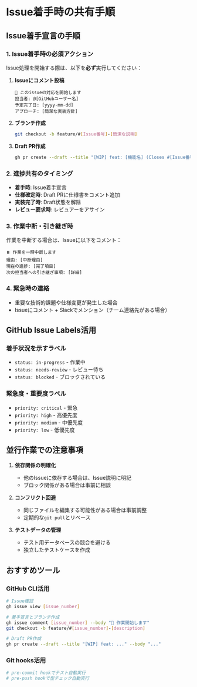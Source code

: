# Issue着手時の共有手順

## Issue着手宣言の手順

### 1. Issue着手時の必須アクション
Issue処理を開始する際は、以下を**必ず**実行してください：

1. **Issueにコメント投稿**
   ```
   🚀 このissueの対応を開始します
   担当者: @[GitHubユーザー名]
   予定完了日: [yyyy-mm-dd]
   アプローチ: [簡潔な実装方針]
   ```

2. **ブランチ作成**
   ```bash
   git checkout -b feature/#[Issue番号]-[簡潔な説明]
   ```

3. **Draft PR作成**
   ```bash
   gh pr create --draft --title "[WIP] feat: [機能名] (Closes #[Issue番号])" --body "実装中..."
   ```

### 2. 進捗共有のタイミング

- **着手時**: Issue着手宣言
- **仕様確定時**: Draft PRに仕様書をコメント追加
- **実装完了時**: Draft状態を解除
- **レビュー要求時**: レビュアーをアサイン

### 3. 作業中断・引き継ぎ時

作業を中断する場合は、Issueに以下をコメント：
```
⏸️ 作業を一時中断します
理由: [中断理由]
現在の進捗: [完了項目]
次の担当者への引き継ぎ事項: [詳細]
```

### 4. 緊急時の連絡

- 重要な技術的課題や仕様変更が発生した場合
- Issueにコメント + Slackでメンション（チーム連絡先がある場合）

## GitHub Issue Labels活用

### 着手状況を示すラベル
- `status: in-progress` - 作業中
- `status: needs-review` - レビュー待ち
- `status: blocked` - ブロックされている

### 緊急度・重要度ラベル
- `priority: critical` - 緊急
- `priority: high` - 高優先度
- `priority: medium` - 中優先度
- `priority: low` - 低優先度

## 並行作業での注意事項

1. **依存関係の明確化**
   - 他のIssueに依存する場合は、Issue説明に明記
   - ブロック関係がある場合は事前に相談

2. **コンフリクト回避**
   - 同じファイルを編集する可能性がある場合は事前調整
   - 定期的な`git pull`とリベース

3. **テストデータの管理**
   - テスト用データベースの競合を避ける
   - 独立したテストケースを作成

## おすすめツール

### GitHub CLI活用
```bash
# Issue確認
gh issue view [issue_number]

# 着手宣言とブランチ作成
gh issue comment [issue_number] --body "🚀 作業開始します"
git checkout -b feature/#[issue_number]-[description]

# Draft PR作成
gh pr create --draft --title "[WIP] feat: ..." --body "..."
```

### Git hooks活用
```bash
# pre-commit hookでテスト自動実行
# pre-push hookで型チェック自動実行
```